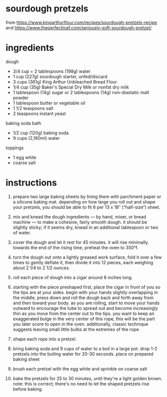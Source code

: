 # sourdough pretzels
from https://www.kingarthurflour.com/recipes/sourdough-pretzels-recipe
and https://www.theperfectloaf.com/seriously-soft-sourdough-pretzel/

# ingredients

dough

- 3/4 cup + 2 tablespoons (198g) water
- 1 cup (227g) sourdough starter, unfed/discard
- 3 cups (361g) King Arthur Unbleached Bread Flour
- 1/4 cup (35g) Baker's Special Dry Milk or nonfat dry milk
- 1 tablespoon (14g) sugar or 2 tablespoons (14g) non-diastatic malt powder
- 1 tablespoon butter or vegetable oil
- 1 1/2 teaspoons salt
- 2 teaspoons instant yeast

baking soda bath

- 1/2 cup (120g) baking soda
- 9 cups (2,160ml) water

toppings

- 1 egg white
- coarse salt

# instructions
1. prepare two large baking sheets by lining them with parchment paper or a silicone baking mat. depending on how large you roll out and shape your pretzels, you should be able to fit 6 per 13 x 18″ (“half-size“) sheet.

1. mix and knead the dough ingredients — by hand, mixer, or bread machine — to make a cohesive, fairly smooth dough. it should be slightly sticky; if it seems dry, knead in an additional tablespoon or two of water.

1. cover the dough and let it rest for 45 minutes. it will rise minimally. towards the end of the rising time, preheat the oven to 350°f.

1. turn the dough out onto a lightly greased work surface, fold it over a few times to gently deflate it, then divide it into 12 pieces, each weighing about 2 1/4 to 2 1/2 ounces.

1. roll each piece of dough into a cigar around 8 inches long.

1. starting with the piece preshaped first, place the cigar in front of you so the tips are at your sides. begin with your hands slightly overlapping in the middle, press down and roll the dough back and forth away from and then toward your body. as you are rolling, start to move your hands outward to encourage the tube to spread out and become increasingly thin as you move from the center out to the tips. you want to keep an exaggerated bulge in the very center of this rope, this will be the part you later score to open in the oven. additionally, classic technique suggests leaving small little bulbs at the extremes of the rope.

1. shape each rope into a pretzel.

1. bring baking soda and 9 cups of water to a boil in a large pot. drop 1-2
   pretzels into the boiling water for 20-30 seconds. place on prepared baking
   sheet

1. brush each pretzel with the egg white and sprinkle on coarse salt

1. bake the pretzels for 25 to 30 minutes, until they're a light golden brown. note: this is correct; there's no need to let the shaped pretzels rise before baking.
